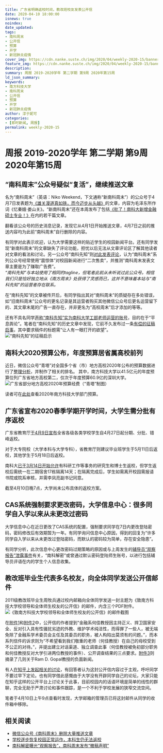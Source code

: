 ```yaml
---
title: 广东省明确返校时间，教改班校友发表公开信
date: 2020-04-10 18:00:00
isnews: true
noindex:
date_updated:
tags:
- 南科周末
- 公开信
- 预算
- 开学
- 新冠肺炎疫情
cover_img: https://cdn.nanke.suste.ch/img/2020/04/weekly-2020-15/banner.png
feature_img: https://cdn.nanke.suste.ch/img/2020/04/weekly-2020-15/banner.png
description:
summary: 周报 2019-2020学年 第二学期 第9周 2020年第15周
ld_json_summary:
keywords:
- 南方科技大学
- 南科周末
- 公开信
- 预算
- 开学
- 新冠肺炎疫情
author: 淳于妮可
categories:
- [即时新闻, 周报]
permalink: weekly-2020-15
---
```

# 周报 2019-2020学年 第二学期 第9周 2020年第15周
## “南科周末”公众号疑似“复活”，继续推送文章
名为“南科周末”（英语：Niko Weekend，下文通称“新南科周末”）的公众号于4月7日发表题为[《雄关漫道真如铁，而今迈步从头越》](https://mp.weixin.qq.com/s/zMbVTE_yC902vzE76p162g)的文章，内容为毛泽东所作词《忆秦娥·娄山关》。“新南科周末”还在本周发布了包括[《批了！南科大新增金融硕士专业！》](https://mp.weixin.qq.com/s/zMbVTE_yC902vzE76p162g)在内的若干篇文章。

翻看该公众号的历史消息记录，发现它从4月1日开始推送文章，4月7日之前的推送内容均为此前“南科周末”自行删除的内容。

有同学对此表示欢迎，认为大学需要这样的贴近学生的校园新闻平台。还有同学发现“新南科周末”的文章缺失了评论功能，担忧以后无法从文章评论区了解其他读者对文章的看法和讨论。另一公众号“南科先知”则[对此发表评论](https://mp.weixin.qq.com/s/hVDWHH4qssUDQTq1xdDHOA)，认为“南科周末”系列公众号经常使用“震惊体”对校园新闻进行“二次售卖”，并推测"南科周末发表文章主要是为了赚取广告费”。\
*“南科先知”与本站使用了相同的tagline，但笔者此前从未听说过此公众号。相信我们只是恰好独立地从《南方周末》处获得了灵感而已，这并不意味着本站与“南科先知”的运营者存在联系。*

在“南科先知”的文章被传开后，有同学指出其对“南科周末”的质疑存在多处错误，如“旧南科周末”公众号的更名记录是其运营者购买其他微信公众号后更名运营留下的、其文章末尾的广告一直存在，并非更名为“高校周末”后才添加的等等。

还有不具名同学[声称“南科先知”实为南科大学工部老师运营的账号](https://t.me/s/SUSTechGG/1834)，目的在于“平息舆论”。笔者在“南科先知”的历史文章中发现，它前不久发布过一条[有偿的征稿启事](https://mp.weixin.qq.com/s/NckV-6_C851B78n2t0wJvA)，其中要求稿件的标题需“让人有一眼打开的欲望”。
![“南科先知”的征稿启示](https://cdn.nanke.suste.ch/img/2020/04/weekly-2020-15/nankexianzhi-call-for-submissions.jpg)

## 南科大2020预算公布，年度预算居省属高校前列
近日，微信公众号“青塔”对全国多个省（市）地方高校2020年公布的预算数据进行了[整理分析](https://mp.weixin.qq.com/s/y0GWDPxD7dg2zgRxJzzNtA)，并制作了相关的排名。
其中，南方科技大学以41.5亿元的年度预算位列广东省地方高校第二，仅次于年度预算60.9亿的深圳大学。
![广东省部分地方高校2020年预算经费（“青塔”制图）](https://cdn.nanke.suste.ch/img/2020/04/weekly-2020-15/rank-guangdong.png)

读者可在[此处](http://www.sz.gov.cn/cn/xxgk/zfxxgj/zjxx/gbmczyjs/content/post_6666510.html)查看2020年南方科技大学部门预算。

## 广东省宣布2020春季学期开学时间，大学生需分批有序返校
广东省教育厅[于4月9日宣布](http://edu.gd.gov.cn/zxzx/tpxw/content/post_2968731.html)全省各级各类学校学生自4月27日起分期、分批、错峰返校。

对于大专院校（大学本科与大学专科），省教育厅则建议毕业班学生于5月11日后返校，其他学生于5月18日后返校。

南科大[已于3月14日开始允许](/2020/03/14/sustech-return-to-normal/)有科研工作等事务的研究生和博士生返校，但学生返校后需统一在二期宿舍17栋隔离14天；在隔离完成后，学生如需离开校园需报请书院或院系审核，并需李凤亮副书记同意。

截至4月10日晚7点，大学尚未公布具体的返校方案。

## CAS系统强制要求更改密码，大学信息中心：很多同学自入学以来从未更改过密码
大学信息中心在近日更改了CAS系统的配置，强制要求同学在7日内更改登陆密码，密码修改后有效期暂为一年。有同学询问信息中心原因，得到的回复为“许多同学自入学以来从未更改过登陆密码，而默认的密码较为简单，存在安全隐患”。

有同学分析，此次信息中心更改密码过期策略的原因或与上周发生的[辅导员“观察报告”泄露事件](/2020/04/03/weekly-2020-14/)有关，“南科解密”或曾通过默认密码登陆师生账号，以进行包括辅导员评语在内的学生个人信息收集。

## 教改班毕业生代表多名校友，向全体同学发送公开信邮件

2011级教改班毕业生周牧兵通过校内邮箱向全体同学发送一封主题为《致南方科技大学校领导和全体师生校友的公开信》的邮件，内含三个PDF附件。
![《致南方科技大学校领导和全体师生校友的公开信》的邮件截图](https://cdn.nanke.suste.ch/img/2020/04/weekly-2020-15/email-screenshot.png)

在[附件1](https://cdn.suste.ch/doc/nanke/2020/04/致南方科技大学校领导和全体师生校友的公开信_20200327.pdf)和[附件2](https://cdn.suste.ch/doc/nanke/2020/04/致南方科技大学校领导和全体师生校友的公开信_20200409.pdf)中，公开信的作者提到“金融系何佳教授因主持正义、捍卫国家安全、反对引入具有性骚扰劣迹的外教、维护学术纯洁性，而得罪了一些人，被无端免除了金融系学术委员会主任及其委员的职务，被人构陷出莫须有的问题。”，而本系列信件的诉求则为“不希望看到我们敬重的老师（何佳教授）在自己的母校受到不公正的对待。”，并提出建立对话渠道、独立调查此事（何佳教授被免初部分职务和何佳教授反对大学引进两位教授的事件）、公开调查结果的三点要求。[附件3](https://cdn.suste.ch/doc/nanke/2020/04/附件_有关Ram_D._Gopal教授的新闻报道_20200409.pdf)则摘录了几则关于Ram D. Gopal教授的负面新闻。

有人[在知乎上发起相关的讨论](https://www.zhihu.com/question/386544031)，有回答者认为这封公开信内容过于主观，呼吁同学不要过早下定论。也有同学借此感慨由于大学没有开辟同学自己的论坛，大家只能在知乎这样的公开平台上讨论关于此事，目前校园内的话语环境是简单的线性的群聊，完全无助于严肃讨论和事件跟踪，是一个不利于学校发展的狭窄交流空间。

笔者于4月10日上午9点查看时发现，大学邮箱的管理员已将这封邮件从同学的收件箱中移除。



## 相关阅读
- [微信公众号《南科周末》删除大量推送文章](/2020/03/28/sustech-weekly-deletes-posts/)
- [学校逐步恢复校园正常运作，本科生仍无法返校](/2020/03/14/sustech-return-to-normal/)
- [南科解密曝光“观察报告”，南科周末发布“撤稿声明”](/2020/04/03/weekly-2020-14/)
